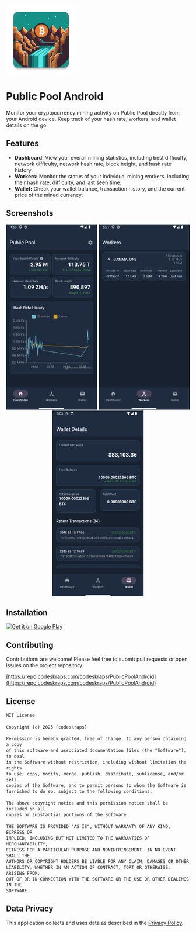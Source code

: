 ![logo](app/src/main/res/mipmap-xxxhdpi/ic_launcher.webp)

# Public Pool Android

Monitor your cryptocurrency mining activity on Public Pool directly from your Android device. Keep track of your hash rate, workers, and wallet details on the go.

## Features

*   **Dashboard:** View your overall mining statistics, including best difficulty, network difficulty, network hash rate, block height, and hash rate history.
*   **Workers:** Monitor the status of your individual mining workers, including their hash rate, difficulty, and last seen time.
*   **Wallet:** Check your wallet balance, transaction history, and the current price of the mined currency.

## Screenshots

<div align="center">
  <img src="screenshots/dashboard.png" alt="Dashboard" width="250"/>
  <img src="screenshots/workers.png" alt="Workers" width="250"/>
  <img src="screenshots/wallet.png" alt="Wallet" width="250"/>
</div>

## Installation

[![Get it on Google Play](https://play.google.com/intl/en_us/badges/static/images/badges/en_badge_web_generic.png)](https://play.google.com/store/apps/details?id=com.codeskraps.publicpool)

## Contributing

Contributions are welcome! Please feel free to submit pull requests or open issues on the project repository:

[https://repo.codeskraps.com/codeskraps/PublicPoolAndroid](https://repo.codeskraps.com/codeskraps/PublicPoolAndroid)

## License

```
MIT License

Copyright (c) 2025 [codeskraps]

Permission is hereby granted, free of charge, to any person obtaining a copy
of this software and associated documentation files (the "Software"), to deal
in the Software without restriction, including without limitation the rights
to use, copy, modify, merge, publish, distribute, sublicense, and/or sell
copies of the Software, and to permit persons to whom the Software is
furnished to do so, subject to the following conditions:

The above copyright notice and this permission notice shall be included in all
copies or substantial portions of the Software.

THE SOFTWARE IS PROVIDED "AS IS", WITHOUT WARRANTY OF ANY KIND, EXPRESS OR
IMPLIED, INCLUDING BUT NOT LIMITED TO THE WARRANTIES OF MERCHANTABILITY,
FITNESS FOR A PARTICULAR PURPOSE AND NONINFRINGEMENT. IN NO EVENT SHALL THE
AUTHORS OR COPYRIGHT HOLDERS BE LIABLE FOR ANY CLAIM, DAMAGES OR OTHER
LIABILITY, WHETHER IN AN ACTION OF CONTRACT, TORT OR OTHERWISE, ARISING FROM,
OUT OF OR IN CONNECTION WITH THE SOFTWARE OR THE USE OR OTHER DEALINGS IN THE
SOFTWARE.
```

## Data Privacy

This application collects and uses data as described in the [Privacy Policy](privacy_policy.md). 